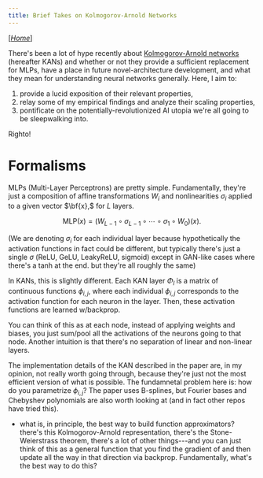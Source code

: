 ```yaml
---
title: Brief Takes on Kolmogorov-Arnold Networks
---
```


[[*Home*](/)]

There's been a lot of hype recently about [Kolmogorov-Arnold networks](https://arxiv.org/html/2404.19756v1) (hereafter KANs) and whether or not they provide a sufficient replacement for MLPs, have a place in future novel-architecture development, and what they mean for understanding neural networks generally. Here, I aim to:  

1.  provide a lucid exposition of their relevant properties,
2. relay some of my empirical findings and analyze their scaling properties,
3. pontificate on the potentially-revolutionized AI utopia we're all going to be sleepwalking into.

Righto!

# Formalisms

MLPs (Multi-Layer Perceptrons) are pretty simple. Fundamentally, they're just a composition of affine transformations $W_i$ and nonlinearities $\sigma_i$ applied to a given vector $\bf{x},$ for $L$ layers.

$$
\text{MLP}(x) = (W_{L-1} \circ \sigma_{L-1} \circ \cdots \circ \sigma_{1} \circ W_{0})(x). 
$$

(We are denoting $\sigma_i$ for each individual layer because hypothetically the activation functions in fact could be different, but typically there's just a single $\sigma$ (ReLU, GeLU, LeakyReLU, sigmoid) except in GAN-like cases where there's a tanh at the end. but they're all roughly the same)

In KANs, this is slightly different. Each KAN layer $\Phi_l$ is a matrix of continuous functions $\phi_{i,j}$, where each individual $\phi_{i,j}$ corresponds to the activation function for each neuron in the layer. Then, these activation functions are learned w/backprop. 

You can think of this as at each node, instead of applying weights and biases, you just sum/pool all the activations of the neurons going to that node. Another intuition is that there's no separation of linear and non-linear layers.

The implementation details of the KAN described in the paper are, in my opinion, not really worth going through, because they're just not the most efficient version of what is possible. The fundamnetal problem here is: how do you parametrize $\phi_{i,j}?$ The paper uses B-splines, but Fourier bases and Chebyshev polynomials are also worth looking at (and in fact other repos have tried this).

- what is, in principle, the best way to build function approximators? there's this Kolmogorov-Arnold representation, there's the Stone-Weierstrass theorem, there's a lot of other things---and you can just think of this as a general function that you find the gradient of and then update all the way in that direction via backprop. Fundamentally, what's the best way to do this?
